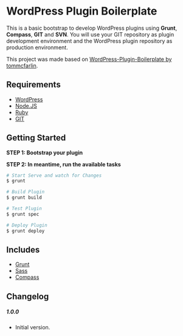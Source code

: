 # WordPress Plugin Boilerplate

This is a basic bootstrap to develop WordPress plugins using **Grunt**, **Compass**, **GIT** and **SVN**.
You will use your GIT repository as plugin development environment and the WordPress plugin repository as production environment.

This project was made based on [WordPress-Plugin-Boilerplate by tommcfarlin](https://github.com/tommcfarlin/WordPress-Plugin-Boilerplate).

## Requirements

- [WordPress](http://wordpress.org/)
- [Node.JS](http://nodejs.org/)
- [Ruby](https://www.ruby-lang.org/pt/)
- [GIT](http://git-scm.com/)

## Getting Started

**STEP 1: Bootstrap your plugin**

**STEP 2: In meantime, run the available tasks**

```bash
# Start Serve and watch for Changes
$ grunt

# Build Plugin
$ grunt build

# Test Plugin
$ grunt spec

# Deploy Plugin
$ grunt deploy
```

## Includes

- [Grunt](http://gruntjs.com)
- [Sass](http://sass-lang.com/)
- [Compass](http://compass-style.org/)

## Changelog ##

##### 1.0.0 #####

* Initial version.
